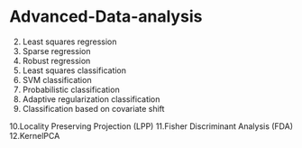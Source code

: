 # Advanced-Data-analysis

2. Least squares regression
3. Sparse regression
4. Robust regression
5. Least squares classification
6. SVM classification
7. Probabilistic classification
8. Adaptive regularization classification
9. Classification based on covariate shift

10.Locality Preserving Projection (LPP)
11.Fisher Discriminant Analysis (FDA)
12.KernelPCA
